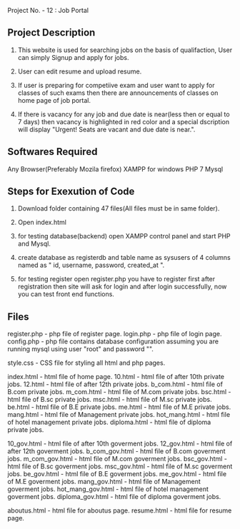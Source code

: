 Project No. - 12 : Job Portal

Project Description
------------------------------
1) This website is used for searching jobs on the basis of qualifaction, User can simply Signup and apply for jobs.

2) User can edit resume and upload resume.  

3) If user is preparing for competiive exam and user want to apply for classes of such exams then there are announcements of classes on home page of job portal.

4) If there is vacancy for any job and due date is near(less then or equal to 7 days) then vacancy is highlighted in red color and a special dscription will display "Urgent! Seats are vacant and due date is near.". 


Softwares Required
------------------------------
Any Browser(Preferably Mozila firefox)
XAMPP for windows
PHP 7 
Mysql


Steps for Exexution of Code
-------------------------------------------------------------------------
1) Download folder containing 47 files(All files must be in same folder).

2) Open index.html 

3) for testing database(backend) open XAMPP control panel and start PHP and Mysql.

4) create database as registerdb and table name as sysusers of 4 columns named as " id, username, password, created_at ".

5) for testing register open register.php you have to register first after registration then site will ask for login and after login successfully, now you can test front end functions.


Files
---------------------------------------------
register.php - php file of register page.
login.php - php file of login page.
config.php - php file contains database configuration assuming you are running mysql using user "root" and password "".

style.css - CSS file for styling all html and php pages.

index.html - html file of home page.
10.html - html file of after 10th private jobs.
12.html - html file of after 12th private jobs.
b_com.html - html file of B.com private jobs.
m_com.html - html file of M.com private jobs.
bsc.html - html file of B.sc private jobs.
msc.html - html file of M.sc private jobs.
be.html - html file of B.E private jobs.
me.html - html file of M.E private jobs.
mang.html - html file of Management private jobs.
hot_mang.html - html file of hotel management private jobs.
diploma.html - html file of diploma private jobs.

10_gov.html - html file of after 10th goverment jobs.
12_gov.html - html file of after 12th goverment jobs.
b_com_gov.html - html file of B.com goverment jobs.
m_com_gov.html - html file of M.com goverment jobs.
bsc_gov.html - html file of B.sc goverment jobs.
msc_gov.html - html file of M.sc goverment jobs.
be_gov.html - html file of B.E goverment jobs.
me_gov.html - html file of M.E goverment jobs.
mang_gov.html - html file of Management goverment jobs.
hot_mang_gov.html - html file of hotel management goverment jobs.
diploma_gov.html - html file of diploma goverment jobs.

aboutus.html - html file for aboutus page.
resume.html - html file for resume page.
